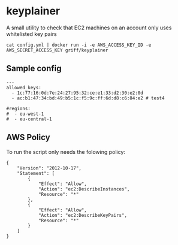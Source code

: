 # keyplainer

A small utility to check that EC2 machines on an account only uses whitelisted key pairs

```
cat config.yml | docker run -i -e AWS_ACCESS_KEY_ID -e AWS_SECRET_ACCESS_KEY griff/keyplainer
``` 

## Sample config

```
---
allowed_keys:
  - 1c:77:16:0d:7e:24:27:95:32:ce:e1:33:d2:30:e2:0d
  - ac:b1:47:34:bd:49:b5:1c:f5:9c:ff:6d:d8:c6:84:e2 # test4

#regions:
#  - eu-west-1
#  - eu-central-1
```

## AWS Policy

To run the script only needs the folowing policy:

```
{
    "Version": "2012-10-17",
    "Statement": [
        {
            "Effect": "Allow",
            "Action": "ec2:DescribeInstances",
            "Resource": "*"
        },
        {
            "Effect": "Allow",
            "Action": "ec2:DescribeKeyPairs",
            "Resource": "*"
        }
    ]
}
```